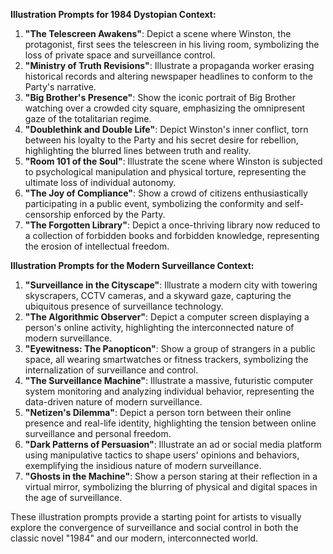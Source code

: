 **Illustration Prompts for 1984 Dystopian Context:**

1. **"The Telescreen Awakens"**: Depict a scene where Winston, the protagonist, first sees the telescreen in his living room, symbolizing the loss of private space and surveillance control.
2. **"Ministry of Truth Revisions"**: Illustrate a propaganda worker erasing historical records and altering newspaper headlines to conform to the Party's narrative.
3. **"Big Brother's Presence"**: Show the iconic portrait of Big Brother watching over a crowded city square, emphasizing the omnipresent gaze of the totalitarian regime.
4. **"Doublethink and Double Life"**: Depict Winston's inner conflict, torn between his loyalty to the Party and his secret desire for rebellion, highlighting the blurred lines between truth and reality.
5. **"Room 101 of the Soul"**: Illustrate the scene where Winston is subjected to psychological manipulation and physical torture, representing the ultimate loss of individual autonomy.
6. **"The Joy of Compliance"**: Show a crowd of citizens enthusiastically participating in a public event, symbolizing the conformity and self-censorship enforced by the Party.
7. **"The Forgotten Library"**: Depict a once-thriving library now reduced to a collection of forbidden books and forbidden knowledge, representing the erosion of intellectual freedom.

**Illustration Prompts for the Modern Surveillance Context:**

1. **"Surveillance in the Cityscape"**: Illustrate a modern city with towering skyscrapers, CCTV cameras, and a skyward gaze, capturing the ubiquitous presence of surveillance technology.
2. **"The Algorithmic Observer"**: Depict a computer screen displaying a person's online activity, highlighting the interconnected nature of modern surveillance.
3. **"Eyewitness: The Panopticon"**: Show a group of strangers in a public space, all wearing smartwatches or fitness trackers, symbolizing the internalization of surveillance and control.
4. **"The Surveillance Machine"**: Illustrate a massive, futuristic computer system monitoring and analyzing individual behavior, representing the data-driven nature of modern surveillance.
5. **"Netizen's Dilemma"**: Depict a person torn between their online presence and real-life identity, highlighting the tension between online surveillance and personal freedom.
6. **"Dark Patterns of Persuasion"**: Illustrate an ad or social media platform using manipulative tactics to shape users' opinions and behaviors, exemplifying the insidious nature of modern surveillance.
7. **"Ghosts in the Machine"**: Show a person staring at their reflection in a virtual mirror, symbolizing the blurring of physical and digital spaces in the age of surveillance.

These illustration prompts provide a starting point for artists to visually explore the convergence of surveillance and social control in both the classic novel "1984" and our modern, interconnected world.
